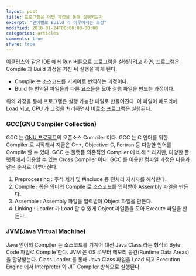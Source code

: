```yaml
---
layout: post
title: 프로그램은 어떤 과정을 통해 실행되는가
excerpt: "언어별로 Build 가 이루어지는 과정"
modified: 2018-01-24T00:00:00-00:00
categories: articles
comments: true
share: true
---
```


이클립스와 같은 IDE 에서 Run 버튼으로 프로그램을 실행하려고 하면, 프로그램은 Compile 과 Build 과정을 거친 뒤 실행을 하게 된다.

* Compile 는 소스코드를 기계어로 번역하는 과정이다.
* Build 는 번역된 파일들과 다른 요소들을 모아 실행 파일을 만드는 과정이다.

위의 과정을 통해 프로그램은 실행 가능한 파일로 만들어진다. 이 파일이 메모리에 Load 되고, CPU 가 그것을 처리하면서 비로소 프로그램은 실행된다.

### GCC(GNU Compiler Collection)

GCC 는 [GNU 프로젝트](http://www.gnu.org/gnu/thegnuproject.html)의 오픈소스 Compiler 이다. GCC 는 C 언어를 위한 Compiler 로 시작해서 지금은 C++, Objective-C, Fortran 등 다양한 언어를 Compile 할 수 있다. GCC 는 플랫폼 의존적인 Compiler 에 비해 느리지만, 다양한 플랫폼에서 이용할 수 있는 Cross Compiler 이다. GCC 를 이용한 컴파일 과정은 다음과 같은 순서로 이루어진다.

1. Preprocessing : 주석 제거 및 #include 등 전처리 지시자를 해석한다.
2. Compile : 좁은 의미의 Compile 로 소스코드를 입력받아 Assembly 파일을 만든다.
3. Assemble : Assembly 파일을 입력받아 Object 파일을 만든다.
4. Linking : Loader 가 Load 할 수 있게 Object 파일들을 모아 Execute 파일을 만든다.

### JVM(Java Virtual Machine)

Java 언어의 Compiler 는 소스코드를 기계어 대신 Java Class 라는 형식의 Byte Code 파일로 Compile 한다. JVM 은 OS 로부터 메모리 공간(Runtime Data Areas)을 할당받는다. Class Loader 를 통해 Java Class 파일을 Load 되고 Execution Engine 에서 Interpreter 와 JIT Compiler 방식으로 실행된다.
